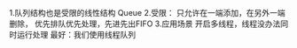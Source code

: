 1.队列结构也是受限的线性结构
Queue
2.受限：
只允许在一端添加，在另外一端删除，
优先排队优先处理，先进先出FIFO
3.应用场景
开启多线程，线程没办法同时运行处理
最好：我们使用线程队列

